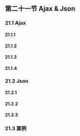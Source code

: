 ## 第二十一节 Ajax & Json

### 21.1 Ajax

#### 21.1.1


#### 21.1.2



#### 21.1.3




#### 21.1.4




### 21.2 Json

#### 21.2.1


#### 21.2.2




#### 21.2.3


### 21.3 案例 









